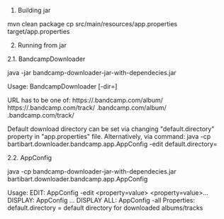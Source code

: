 1. Building jar

mvn clean package
cp src/main/resources/app.properties target/app.properties

2. Running from jar

2.1. BandcampDownloader

java -jar bandcamp-downloader-jar-with-dependecies.jar

Usage:
  BandcampDownloader [-dir=<download directory>] <URL>

URL has to be one of:
  https://<artist>.bandcamp.com/album/<album>
  https://<artist>.bandcamp.com/track/<track>
  <artist>.bandcamp.com/album/<album>
  <artist>.bandcamp.com/track/<track>

Default download directory can be set via changing "default.directory" property in "app.properties" file.
Alternatively, via command:
  java -cp <jar name> bartibart.downloader.bandcamp.app.AppConfig -edit default.directory=<new value>


2.2. AppConfig

java -cp bandcamp-downloader-jar-with-dependecies.jar bartibart.downloader.bandcamp.app.AppConfig

Usage:
  EDIT:        AppConfig -edit <property=value> <property=value>...
  DISPLAY:     AppConfig <property> <property>...
  DISPLAY ALL: AppConfig -all
Properties:
  default.directory = default directory for downloaded albums/tracks
